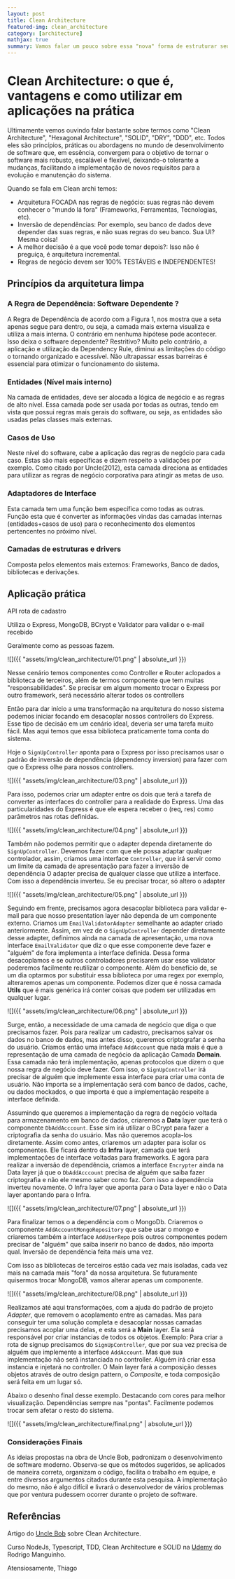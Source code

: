 ```yaml
---
layout: post
title: Clean Architecture
featured-img: clean_architecture
category: [architecture]
mathjax: true
summary: Vamos falar um pouco sobre essa "nova" forma de estruturar seus projetos, suas vantagens e desvantagens, e um exemplo prático de sua utilização 
---
```


# Clean Architecture: o que é, vantagens e como utilizar em aplicações na prática

Ultimamente vemos ouvindo falar bastante sobre termos como "Clean Architecture", "Hexagonal Architecture", "SOLID", "DRY", "DDD", etc. Todos eles são princípios, práticas ou abordagens no mundo de desenvolvimento de software que, em essência, convergem para o objetivo de tornar o software mais robusto, escalável e flexível, deixando-o tolerante a mudanças, facilitando a implementação de novos requisitos para a evolução e manutenção do sistema.

Quando se fala em Clean archi temos:

- Arquitetura FOCADA nas regras de negócio: suas regras não devem conhecer o "mundo lá fora" (Frameworks, Ferramentas, Tecnologias, etc).
- Inversão de dependências: Por exemplo, seu banco de dados deve depender das suas regras, e não suas regras do seu banco. Sua UI? Mesma coisa!
- A melhor decisão é a que você pode tomar depois?: Isso não é preguiça, é arquitetura incremental. 
- Regras de negócio devem ser 100% TESTÁVEIS e INDEPENDENTES!

## Princípios da arquitetura limpa

### A Regra de Dependência: Software Dependente ?

A Regra de Dependência de acordo com a Figura 1, nos mostra que a seta apenas segue para dentro, ou seja, a camada mais externa visualiza e utiliza a mais interna. O contrário em nenhuma hipótese pode acontecer. Isso deixa o software dependente? Restritivo? Muito pelo contrário, a aplicação e utilização da Dependency Rule, diminui as limitações do código o tornando organizado e acessível. Não ultrapassar essas barreiras é essencial para otimizar o funcionamento do sistema.


### Entidades (Nível mais interno)

Na camada de entidades, deve ser alocada a lógica de negócio e as regras de alto nível. Essa camada pode ser usada por todas as outras, tendo em vista que possui regras mais gerais do software, ou seja, as entidades são usadas pelas classes mais externas.

### Casos de Uso

Neste nível do software, cabe a aplicação das regras de negócio para cada caso. Estas são mais específicas e dizem respeito a validações por exemplo. Como citado por Uncle(2012), esta camada direciona as entidades para utilizar as regras de negócio corporativa para atingir as metas de uso.

### Adaptadores de Interface

Esta camada tem uma função bem específica como todas as outras. Função esta que é converter as informações vindas das camadas internas (entidades+casos de uso) para o reconhecimento dos elementos pertencentes no próximo nível.

### Camadas de estruturas e drivers

Composta pelos elementos mais externos: Frameworks, Banco de dados, bibliotecas e derivações.

## Aplicação prática

API rota de cadastro

Utiliza o Express, MongoDB, BCrypt e Validator para validar o e-mail recebido

Geralmente como as pessoas fazem.

![]({{ "assets/img/clean_architecture/01.png" | absolute_url }})

Nesse cenário temos componentes como Controller e Router aclopados a biblioteca de terceiros, além de termos componente que tem muitas "responsabilidades". Se precisar em algum momento trocar o Express por outro framework, será necessário alterar todos os controllers

Então para dar início a uma transformação na arquitetura do nosso sistema podemos iniciar focando em desacoplar nossos controllers do Express. Esse tipo de decisão em um cenário ideal, deveria ser uma tarefa muito fácil. Mas aqui temos que essa biblioteca praticamente toma conta do sistema.

Hoje o `SignUpController` aponta para o Express por isso precisamos usar o padrão de inversão de dependência (dependency inversion) para fazer com que o Express olhe para nossos controllers.

![]({{ "assets/img/clean_architecture/03.png" | absolute_url }})

Para isso, podemos criar um adapter entre os dois que terá a tarefa de converter as interfaces do controller para a realidade do Express. Uma das particularidades do Express é que ele espera receber o (req, res) como parâmetros nas rotas definidas. 

![]({{ "assets/img/clean_architecture/04.png" | absolute_url }})

Também não podemos permitir que o adapter dependa diretamente do `SignUpController`. Devemos fazer com que ele possa adaptar qualquer controlador, assim, criamos uma interface `Controller`, que irá servir como um limite da camada de apresentação para fazer a inversão de dependência
O adapter precisa de qualquer classe que utilize a interface.
Com isso a dependência inverteu. Se eu precisar trocar, só altero o adapter

![]({{ "assets/img/clean_architecture/05.png" | absolute_url }})

Seguindo em frente, precisamos agora desacoplar biblioteca para validar e-mail para que nosso presentation layer não dependa de um componente externo. Criamos um `EmailValidatorAdapter` semelhante ao adapter criado anteriormente.
Assim, em vez de o `SignUpController` depender diretamente desse adapter, definimos ainda na camada de apresentação, uma nova interface `EmailValidator` que diz o que esse componente deve fazer e "alguém" de fora implementa a interface definida. Dessa forma desacoplamos e se outros controladores precisarem usar esse validator poderemos facilmente reutilizar o componente. Além do benefício de, se um dia optarmos por substituir essa biblioteca por uma regex por exemplo, alteraremos apenas um componente.
Podemos dizer que é nossa camada **Utils** que é mais genérica irá conter coisas que podem ser utilizadas em qualquer lugar.

![]({{ "assets/img/clean_architecture/06.png" | absolute_url }})

Surge, então, a necessidade de uma camada de negócio que diga o que precisamos fazer. Pois para realizar um cadastro, precisamos salvar os dados no banco de dados, mas antes disso, queremos criptografar a senha do usuário.
Criamos então uma inteface `AddAccount` que nada mais é que a representação de uma camada de negócio da aplicação Camada **Domain**. Essa camada não terá implementação, apenas protocolos que dizem o que nossa regra de negócio deve fazer.
Com isso, o `SignUpController` irá precisar de alguém que implemente essa interface para criar uma conta de usuário. Não importa se a implementação será com banco de dados, cache, ou dados mockados, o que importa é que a implementação respeite a interface definida.

Assumindo que queremos a implementação da regra de negócio voltada para armazenamento em banco de dados, criaremos a **Data** layer que terá o componente `DbAddAcccount`.
Esse sim irá utilizar o BCrypt para fazer a criptografia da senha do usuário. Mas não queremos acopla-los diretamente. Assim como antes, criaremos um adapter para isolar os componentes.
Ele ficará dentro da **Infra** layer, camada que terá implementações de interface voltadas para frameworks. E agora para realizar a inversão de dependência, criamos a interface `Encrypter` ainda na Data layer já que o `DbAddAcccount` precisa de alguém que saiba fazer criptografia e não ele mesmo saber como faz.
Com isso a dependência inverteu novamente. O Infra layer que aponta para o Data layer e não o Data layer apontando para o Infra.

![]({{ "assets/img/clean_architecture/07.png" | absolute_url }})

Para finalizar temos o a dependência com o MongoDb. Criaremos o componente `AddAccountMongoRepository` que sabe usar o mongo e criaremos também a interface `AddUserRepo` pois outros componentes podem precisar de "alguém" que saiba inserir no banco de dados, não importa qual.
Inversão de dependência feita mais uma vez.

Com isso as bibliotecas de  terceiros estão cada vez mais isoladas, cada vez mais na camada mais "fora" da nossa arquitetura. Se futuramente quisermos trocar MongoDB, vamos alterar apenas um componente.

![]({{ "assets/img/clean_architecture/08.png" | absolute_url }})

Realizamos até aqui transformações, com a ajuda do padrão de projeto *Adapter*, que removem o acoplamento entre as camadas. Mas para conseguir ter uma solução completa e desacoplar nossas camadas precisamos acoplar uma delas, e esta será a **Main** layer. Ela será responsável por criar instancias de todos os objetos.
Exemplo: Para criar a rota de signup precisamos do `SignUpController`, que por sua vez precisa de alguém que implemente a interface `AddAccount`. Mas que sua implementação não será instanciada no controller.
Alguém irá criar essa instancia e injetará no controller. O Main layer fará a composição desses objetos através de outro design pattern, o *Composite*, e toda composição será feita em um lugar só.

Abaixo o desenho final desse exemplo. 
Destacando com cores para melhor visualização. Dependências sempre nas "pontas". Facilmente podemos trocar sem afetar o resto do sistema.

![]({{ "assets/img/clean_architecture/final.png" | absolute_url }})

### Considerações Finais
As ideias propostas na obra de Uncle Bob, padronizam o desenvolvimento de software moderno. Observa-se que os métodos sugeridos, se aplicados de maneira correta, organizam o código, facilita o trabalho em equipe, e entre diversos argumentos citados durante esta pesquisa. A implementação do mesmo, não é algo difícil e livrará o desenvolvedor de vários problemas que por ventura pudessem ocorrer durante o projeto de software.

## Referências

Artigo do [Uncle Bob](https://blog.cleancoder.com/uncle-bob/2012/08/13/the-clean-architecture.html) sobre Clean Architecture.

Curso NodeJs, Typescript, TDD, Clean Architecture e SOLID na [Udemy](https://www.udemy.com/course/tdd-com-mango/) do Rodrigo Manguinho.

Atensiosamente, 
Thiago

